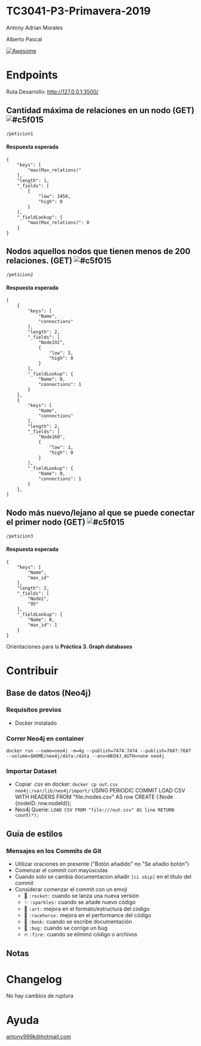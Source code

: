 # TC3041-P3-Primavera-2019

Antony Adrian Morales

Alberto Pascal

[![Awesome](https://cdn.rawgit.com/sindresorhus/awesome/d7305f38d29fed78fa85652e3a63e154dd8e8829/media/badge.svg)](https://github.com/wasabeef/awesome-android-ui)

# Endpoints
Ruta Desarrollo: http://127.0.0.1:3500/

## Cantidad máxima de relaciones en un nodo (GET) ![#c5f015](https://placehold.it/15/c5f015/000000?text=+)
    /peticion1

#### Respuesta esperada
    {
        "keys": [
            "max(Max_relations)"
        ],
        "length": 1,
        "_fields": [
            {
                "low": 3450,
                "high": 0
            }
        ],
        "_fieldLookup": {
            "max(Max_relations)": 0
        }
    }

## Nodos aquellos nodos que tienen menos de 200 relaciones.  (GET) ![#c5f015](https://placehold.it/15/c5f015/000000?text=+)
    /peticion2

#### Respuesta esperada
    [
        {
            "keys": [
                "Name",
                "connections"
            ],
            "length": 2,
            "_fields": [
                "Node192",
                {
                    "low": 5,
                    "high": 0
                }
            ],
            "_fieldLookup": {
                "Name": 0,
                "connections": 1
            }
        },
        {
            "keys": [
                "Name",
                "connections"
            ],
            "length": 2,
            "_fields": [
                "Node160",
                {
                    "low": 1,
                    "high": 0
                }
            ],
            "_fieldLookup": {
                "Name": 0,
                "connections": 1
            }
        },
    ]

## Nodo más nuevo/lejano al que se puede conectar el primer nodo  (GET) ![#c5f015](https://placehold.it/15/c5f015/000000?text=+)
    /peticion3

#### Respuesta esperada
    {
        "keys": [
            "Name",
            "max_id"
        ],
        "length": 2,
        "_fields": [
            "Node1",
            "95"
        ],
        "_fieldLookup": {
            "Name": 0,
            "max_id": 1
        }
    }

Orientaciones para la **Práctica 3. Graph databases**
# Contribuir
## Base de datos (Neo4j)

### Requisitos previos
- Docker instalado

### Correr Neo4j en container
`docker run --name=neo4j -m=4g --publish=7474:7474 --publish=7687:7687 --volume=$HOME/neo4j/data:/data --env=NEO4J_AUTH=none neo4j`

### Importar Dataset
- Copiar .csv en docker: `docker cp out.csv neo4j:/var/lib/neo4j/import/`
USING PERIODIC COMMIT LOAD CSV WITH HEADERS FROM "file:/nodes.csv" AS row CREATE (:Node {nodeID: row.nodeId});
- Neo4j Querie: `LOAD CSV FROM "file:///out.csv" AS line RETURN count(*);`

## Guía de estilos
### Mensajes en los Commits de Git

- Utilizar oraciones en presente ("Botón añadido" no "Se añadio botón")
- Comenzar el commit con mayúsculas
- Cuando solo se cambia documentacion añadir `[ci skip]` en el título del commit
- Considerar comenzar el commit con un emoji
    - :rocket: `:rocket:` cuando se lanza una nueva versión
    - :sparkles: `:sparkles:` cuando se añade nuevo código
    - :art: `:art:` mejora en el formato/estructura del código
    - :racehorse: `:racehorse:` mejora en el performance del código
    - :book: `:book:` cuando se escribe documentación
    - :bug: `:bug:` cuando se corrige un bug
    - :fire: `:fire:` cuando se eliminó código o archivos

## Notas

# Changelog
No hay cambios de ruptura

# Ayuda
antony999k@hotmail.com